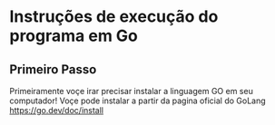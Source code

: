# Instruções de execução do programa em Go

## Primeiro Passo
Primeiramente voçe irar precisar instalar a linguagem GO em seu computador!
Voçe pode instalar a partir da pagina oficial do GoLang https://go.dev/doc/install

